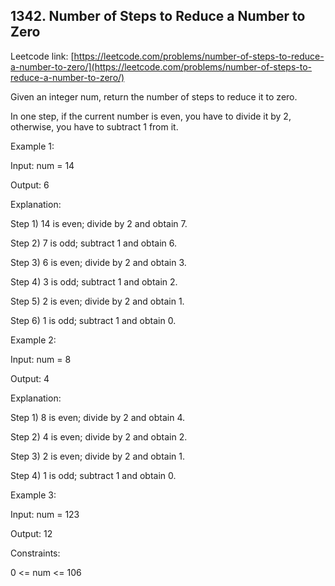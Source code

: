 ## 1342. Number of Steps to Reduce a Number to Zero


Leetcode link: [https://leetcode.com/problems/number-of-steps-to-reduce-a-number-to-zero/](https://leetcode.com/problems/number-of-steps-to-reduce-a-number-to-zero/)

Given an integer num, return the number of steps to reduce it to zero.

In one step, if the current number is even, you have to divide it by 2, otherwise, you have to subtract 1 from it.

 

Example 1:

Input: num = 14

Output: 6

Explanation: 

Step 1) 14 is even; divide by 2 and obtain 7. 

Step 2) 7 is odd; subtract 1 and obtain 6.

Step 3) 6 is even; divide by 2 and obtain 3. 

Step 4) 3 is odd; subtract 1 and obtain 2. 


Step 5) 2 is even; divide by 2 and obtain 1. 

Step 6) 1 is odd; subtract 1 and obtain 0.

Example 2:

Input: num = 8

Output: 4

Explanation: 

Step 1) 8 is even; divide by 2 and obtain 4. 

Step 2) 4 is even; divide by 2 and obtain 2. 

Step 3) 2 is even; divide by 2 and obtain 1. 

Step 4) 1 is odd; subtract 1 and obtain 0.

Example 3:


Input: num = 123

Output: 12


Constraints:

0 <= num <= 106
